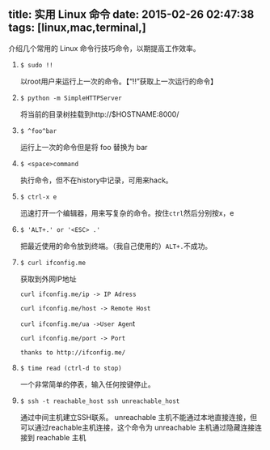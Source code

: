 title: 实用 Linux 命令
date: 2015-02-26 02:47:38
tags: [linux,mac,terminal,]
---

介绍几个常用的 Linux 命令行技巧命令，以期提高工作效率。

<!--more-->

1. `$ sudo !!`

	以root用户来运行上一次的命令。【“!!”获取上一次运行的命令】

2. `$ python -m SimpleHTTPServer`

	将当前的目录树挂载到http://$HOSTNAME:8000/ 

3. `$ ^foo^bar`

	运行上一次的命令但是将 foo 替换为 bar

4. `$ <space>command`

	执行命令，但不在history中记录，可用来hack。

5. `$ ctrl-x e`

	迅速打开一个编辑器，用来写复杂的命令。按住`ctrl`然后分别按x，e

6. `$ 'ALT+.' or '<ESC> .'`

	把最近使用的命令放到终端。（我自己使用的）`ALT+.`不成功。

7. `$ curl ifconfig.me`

	获取到外网IP地址

	`curl ifconfig.me/ip -> IP Adress`

	`curl ifconfig.me/host -> Remote Host`

	`curl ifconfig.me/ua ->User Agen`t

	`curl ifconfig.me/port -> Port`

	`thanks to http://ifconfig.me/`


8. `$ time read (ctrl-d to stop) `

	一个非常简单的停表，输入任何按键停止。

9. `$ ssh -t reachable_host ssh unreachable_host`

	通过中间主机建立SSH联系。
	unreachable 主机不能通过本地直接连接，但可以通过reachable主机连接，这个命令为 unreachable 主机通过隐藏连接连接到   reachable 主机